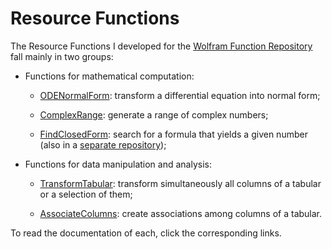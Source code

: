 # Resource Functions
The Resource Functions I developed for the [Wolfram Function Repository](https://resources.wolframcloud.com/FunctionRepository/) fall mainly in two groups:

* Functions for mathematical computation:

  * [ODENormalForm](https://resources.wolframcloud.com/FunctionRepository/resources/ODENormalForm/): transform a differential equation into normal form;

  * [ComplexRange](https://resources.wolframcloud.com/FunctionRepository/resources/ComplexRange/): generate a range of complex numbers;

  * [FindClosedForm](https://resources.wolframcloud.com/FunctionRepository/resources/FindClosedForm/): search for a formula that yields a given number (also in a [separate repository](https://github.com/Daniele-Gregori/FindClosedForm));

* Functions for data manipulation and analysis:

  * [TransformTabular](https://resources.wolframcloud.com/FunctionRepository/resources/TransformTabular/): transform simultaneously all columns of a tabular or a selection of them;


  * [AssociateColumns](https://resources.wolframcloud.com/FunctionRepository/resources/AssociateColumns/): create associations among columns of a tabular.

To read the documentation of each, click the corresponding links.

